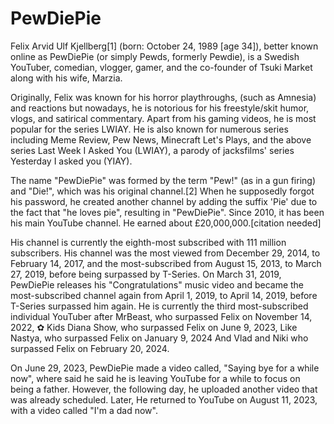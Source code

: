 # PewDiePie
Felix Arvid Ulf Kjellberg[1] (born: October 24, 1989 [age 34]), better known online as PewDiePie (or simply Pewds, formerly Pewdie), is a Swedish YouTuber, comedian, vlogger, gamer, and the co-founder of Tsuki Market along with his wife, Marzia.

Originally, Felix was known for his horror playthroughs, (such as Amnesia) and reactions but nowadays, he is notorious for his freestyle/skit humor, vlogs, and satirical commentary. Apart from his gaming videos, he is most popular for the series LWIAY. He is also known for numerous series including Meme Review, Pew News, Minecraft Let's Plays, and the above series Last Week I Asked You (LWIAY), a parody of jacksfilms' series Yesterday I asked you (YIAY).

The name "PewDiePie" was formed by the term "Pew!" (as in a gun firing) and "Die!", which was his original channel.[2] When he supposedly forgot his password, he created another channel by adding the suffix 'Pie' due to the fact that "he loves pie", resulting in "PewDiePie". Since 2010, it has been his main YouTube channel. He earned about £20,000,000.[citation needed]

His channel is currently the eighth-most subscribed with 111 million subscribers. His channel was the most viewed from December 29, 2014, to February 14, 2017, and the most-subscribed from August 15, 2013, to March 27, 2019, before being surpassed by T-Series. On March 31, 2019, PewDiePie releases his "Congratulations" music video and became the most-subscribed channel again from April 1, 2019, to April 14, 2019, before T-Series surpassed him again. He is currently the third most-subscribed individual YouTuber after MrBeast, who surpassed Felix on November 14, 2022, ✿ Kids Diana Show, who surpassed Felix on June 9, 2023, Like Nastya, who surpassed Felix on January 9, 2024 And Vlad and Niki who surpassed Felix on February 20, 2024.

On June 29, 2023, PewDiePie made a video called, "Saying bye for a while now", where said he said he is leaving YouTube for a while to focus on being a father. However, the following day, he uploaded another video that was already scheduled. Later, He returned to YouTube on August 11, 2023, with a video called "I'm a dad now".

